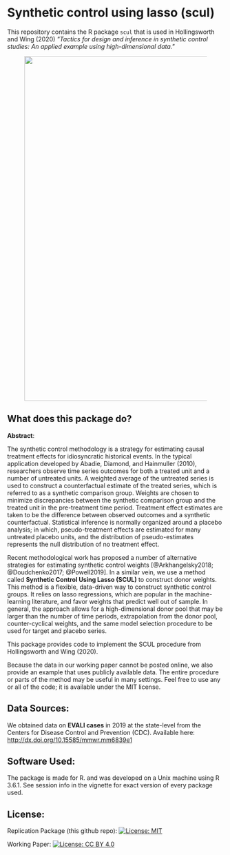 # Synthetic control using lasso (scul)

This repository contains the R package `scul` that is used in Hollingsworth and Wing (2020) *"Tactics for design and inference in synthetic control studies: An applied example using high-dimensional data."*


<figure style="float:center;">
<img src="https://github.com/hollina/scul/blob/master/vignettes/vignette_output/ReadMeFigure.png"  width="800"  /> 
</figure>


## What does this package do?

**Abstract**: 

The synthetic control methodology is a strategy for estimating causal treatment effects for idiosyncratic historical events.
In the typical application developed by Abadie, Diamond, and Hainmuller (2010), researchers observe time series outcomes for both a treated unit and a number of untreated units.
A weighted average of the untreated series is used to construct a counterfactual estimate of the treated series, which is referred to as a synthetic comparison group.
Weights are chosen to minimize discrepancies between the synthetic comparison group and the treated unit in the pre-treatment time period.
Treatment effect estimates are taken to be the difference between observed outcomes and a synthetic counterfactual.
Statistical inference is normally organized around a placebo analysis; in which, pseudo-treatment effects are estimated for many untreated placebo units, and the distribution of pseudo-estimates represents the null distribution of no treatment effect.


Recent methodological work has proposed a number of alternative strategies for estimating synthetic control weights  [@Arkhangelsky2018; @Doudchenko2017; @Powell2019].
In a similar vein, we use a method called **Synthetic Control Using Lasso (SCUL)** to construct donor weights.  
This method is a flexible, data-driven way to construct synthetic control groups.
It relies on lasso regressions, which are popular in the machine-learning literature, and favor weights that predict well out of sample.
In general, the approach allows for a high-dimensional donor pool that may be larger than the number of time periods, extrapolation from the donor pool, counter-cyclical weights, and the same model selection procedure to be used for target and placebo series. 

This package provides code to implement the SCUL procedure from Hollingsworth and Wing (2020). 

Because the data in our working paper cannot be posted online, we also provide an example that uses publicly available data.
The entire procedure or parts of the method may be useful in many settings.
Feel free to use any or all of the code; it is available under the MIT license.



## Data Sources:

We obtained data on **EVALI cases** in 2019 at the state-level from the Centers for Disease Control and Prevention (CDC). Available here: <http://dx.doi.org/10.15585/mmwr.mm6839e1>


## Software Used:
The package is made for R. and was developed on a Unix machine using R 3.6.1. See session info in the vignette for exact version of every package used. 

## License:
Replication Package (this github repo): [![License: MIT](https://img.shields.io/badge/License-MIT-yellow.svg)](https://opensource.org/licenses/MIT)

Working Paper: [![License: CC BY 4.0](https://img.shields.io/badge/License-CC%20BY%204.0-lightgrey.svg)](https://creativecommons.org/licenses/by/4.0/)